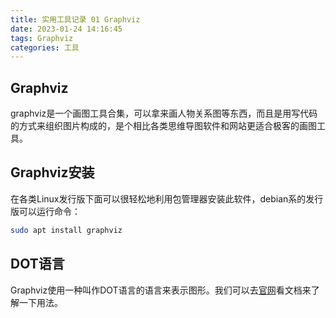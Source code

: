```yaml
---
title: 实用工具记录 01 Graphviz
date: 2023-01-24 14:16:45
tags: Graphviz
categories: 工具
---
```


## Graphviz

graphviz是一个画图工具合集，可以拿来画人物关系图等东西，而且是用写代码的方式来组织图片构成的，是个相比各类思维导图软件和网站更适合极客的画图工具。

## Graphviz安装

在各类Linux发行版下面可以很轻松地利用包管理器安装此软件，debian系的发行版可以运行命令：
```bash
sudo apt install graphviz
```

## DOT语言

Graphviz使用一种叫作DOT语言的语言来表示图形。我们可以去[官网](https://graphviz.org/)看文档来了解一下用法。
